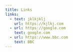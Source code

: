 ```yaml
---
title: Links
links:
  - text: jklkjklj
    url: https://kjlkj.com
  - url: https://google.com
    text: google.com
  - url: https://www.bbc.com
    text: BBC
---
```

